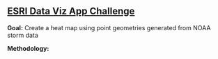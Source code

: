 ## [ESRI Data Viz App Challenge](https://www.hackerleague.org/hackathons/esri-data-viz-app-challenge)

**Goal:** Create a heat map using point geometries generated from NOAA storm data

**Methodology:**


